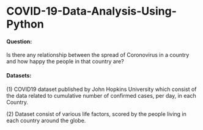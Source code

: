# COVID-19-Data-Analysis-Using-Python

#### Question: 

Is there any relationship between the spread of Coronovirus in a country and how happy the people in that country are?

#### Datasets: 

(1) COVID19 dataset published by John Hopkins University which consist of the data related to cumulative number of confirmed cases, per day, in each Country.
          
(2) Dataset consist of various life factors, scored by the people living in each country around the globe. 

